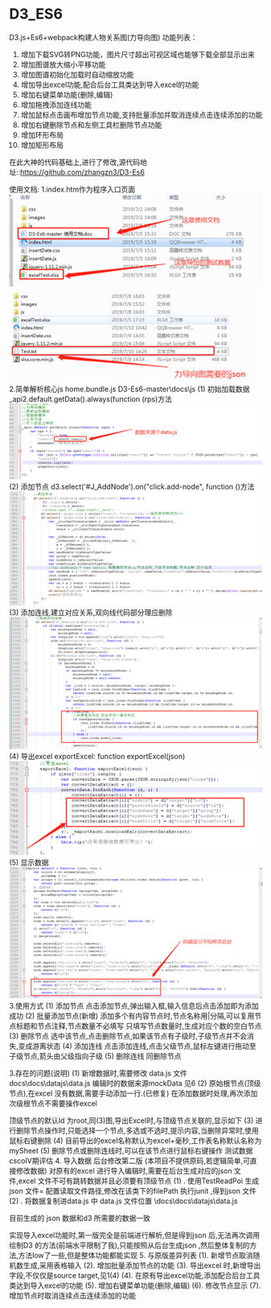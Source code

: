 # D3_ES6
D3.js+Es6+webpack构建人物关系图(力导向图)
功能列表：
1. 增加下载SVG转PNG功能，图片尺寸超出可视区域也能够下载全部显示出来
2. 增加图谱放大缩小平移功能
3. 增加图谱初始化加载时自动缩放功能
4. 增加导出excel功能,配合后台工具类达到导入excel的功能
5. 增加右键菜单功能(删除,编辑)
6. 增加拖拽添加连线功能
7. 增加鼠标点击画布增加节点功能,支持批量添加并取消连续点击连续添加的功能
8. 增加右键删除节点和左侧工具栏删除节点功能
9. 增加环形布局
10. 增加矩形布局

在此大神的代码基础上,进行了修改,源代码地址::https://github.com/zhangzn3/D3-Es6   

使用文档:
1.index.htm作为程序入口页面
![Image](https://github.com/f2733938/img-folder/blob/master/1226716-20190712090417411-1558682042.png)
![Image](https://github.com/f2733938/img-folder/blob/master/1226716-20190712090431757-1906131820.png)
2.简单解析核心js  home.bundle.js      D3-Es6-master\docs\js
(1) 初始加载数据 _api2.default.getData().always(function (rps)方法
![Image](https://github.com/f2733938/img-folder/blob/master/1226716-20190712090446716-1800951716.png)
(2) 添加节点  d3.select('#J_AddNode').on("click.add-node", function ()方法
![Image](https://github.com/f2733938/img-folder/blob/master/1226716-20190712090457429-1823432860.png)
(3) 添加连线,建立对应关系,双向线代码部分理应删除
![Image](https://github.com/f2733938/img-folder/blob/master/1226716-20190712090505362-751164846.png)
(4) 导出excel  exportExcel: function exportExcel(json)
![Image](https://github.com/f2733938/img-folder/blob/master/1226716-20190712090512207-2051806503.png)
(5) 显示数据
![Image](https://github.com/f2733938/img-folder/blob/master/1226716-20190712090522096-1206398169.png)
3.使用方式
(1)  添加节点
     点击添加节点,弹出输入框,输入信息后点击添加即为添加成功
(2)  批量添加节点(新增)
  添加多个有内容节点时,节点名称用|分隔,可以复用节点标题和节点注释,节点数量不必填写
  只填写节点数量时,生成对应个数的空白节点
(3)  删除节点
     选中该节点,点击删除节点,如果该节点有子级时,子级节点并不会消失,变成游离状态
(4)  添加连线
     点击添加连线,点击父级节点,鼠标左键进行拖动至子级节点,箭头由父级指向子级
(5)  删除连线
     同删除节点

3.存在的问题(说明)
(1) 新增数据时,需要修改 data.js 文件 docs\docs\datajs\data.js
编辑时的数据来源mockData 见6
(2) 原始根节点(顶级节点),在excel 没有数据,需要手动添加一行.(已修复)
在添加数据时处理,再次添加次级根节点不需要操作excel

顶级节点的默认Id 为root,同(3)图,导出Excel时,与顶级节点关联的,显示如下
(3) 进行删除节点操作时,只能选择一个节点,多选或不选时,提示内容,当删除异常时,使用鼠标右键删除
(4) 目前导出的excel名称默认为excel+毫秒,工作表名称默认名称为mySheet
(5) 删除节点或删除连线时,可以在该节点进行鼠标右键操作
  测试数据   cscoIV期评估
4.  导入数据  后台修改第二版  (本项目不提供原码,若逻辑简单,可直接修改数据)
 对原有的excel 进行导入编辑时,需要在后台生成对应的json 文件,excel 文件不可有跳转数据并且必须要有顶级节点
 (1) .  使用TestReadPoi 生成json 文件=
       配置读取文件路径,修改在该类下的filePath
   执行junit  ,得到json  文件
 (2) .  将数据复制进data.js 中
  data.js 文件位置 \docs\docs\datajs\data.js


目前生成的 json 数据和d3  所需要的数据一致     

实现导入excel功能时,第一版完全是前端进行解析,但是得到json 后,无法再次调用绘制D3 的方法(前端水平限制了我),只能按照从后台生成json ,然后整体复制的方法,方法low了一些,但是整体功能都能实现
5. 与原版差异列表
(1). 新增节点取消随机数生成,采用表格输入
(2). 增加批量添加节点的功能
(3). 导出excel 时,新增导出字段,不仅仅是source target,见1(4)
(4). 在原有导出excel功能,添加配合后台工具类达到导入excel的功能
(5). 增加右键菜单功能(删除,编辑)
(6). 修改节点显示
(7). 增加节点时取消连续点击连续添加的功能
